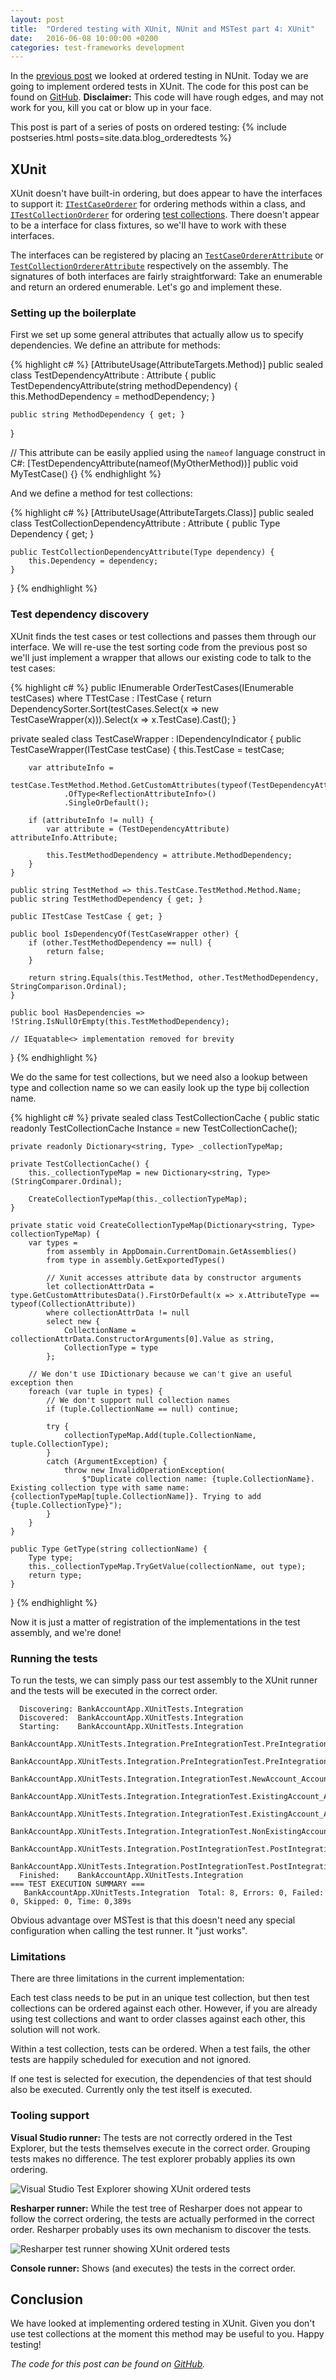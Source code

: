 ```yaml
---
layout: post
title:  "Ordered testing with XUnit, NUnit and MSTest part 4: XUnit"
date:   2016-06-08 10:00:00 +0200
categories: test-frameworks development
---
```


In the [previous post](2016-06-07-ordered-tests-with-nunit-mstest-xunit-pt1-nunit) we looked at ordered testing in NUnit. Today we are going to implement ordered tests in XUnit. The code for this post can be found on [GitHub](https://github.com/Sebazzz/NetUnitTestComparison/tree/2016-06-05). **Disclaimer:** This code will have rough edges, and may not work for you, kill you cat or blow up in your face. 

This post is part of a series of posts on ordered testing:
{% include postseries.html posts=site.data.blog_orderedtests %}

## XUnit
XUnit doesn't have built-in ordering, but does appear to have the interfaces to support it: [`ITestCaseOrderer`](github.com/xunit/xunit/blob/6381c93738860481af501a2372f796492b6e8d42/src/xunit.core/Sdk/ITestCaseOrderer.cs) for ordering methods within a class, and [`ITestCollectionOrderer`](https://github.com/xunit/xunit/blob/6381c93738860481af501a2372f796492b6e8d42/src/xunit.core/ITestCollectionOrderer.cs) for ordering [test collections](https://xunit.github.io/docs/shared-context.html#collection-fixture). There doesn't appear to be a interface for class fixtures, so we'Il have to work with these interfaces.

The interfaces can be registered by placing an [`TestCaseOrdererAttribute`](https://github.com/xunit/xunit/blob/6381c93738860481af501a2372f796492b6e8d42/src/xunit.core/TestCaseOrdererAttribute.cs) or [`TestCollectionOrdererAttribute`](https://github.com/xunit/xunit/blob/6381c93738860481af501a2372f796492b6e8d42/src/xunit.core/TestCollectionOrdererAttribute.cs) respectively on the assembly. The signatures of both interfaces are fairly straightforward: Take an enumerable and return an ordered enumerable. Let's go and implement these.

### Setting up the boilerplate
First we set up some general attributes that actually allow us to specify dependencies. We define an attribute for methods:

{% highlight c# %}
[AttributeUsage(AttributeTargets.Method)]
public sealed class TestDependencyAttribute : Attribute {
    public TestDependencyAttribute(string methodDependency) {
        this.MethodDependency = methodDependency;
    }

    public string MethodDependency { get; }
}

// This attribute can be easily applied using the `nameof` language construct in C#:
[TestDependencyAttribute(nameof(MyOtherMethod))]
public void MyTestCase() {}
{% endhighlight %}

And we define a method for test collections:

{% highlight c# %}
[AttributeUsage(AttributeTargets.Class)]
public sealed class TestCollectionDependencyAttribute : Attribute {
    public Type Dependency { get; }

    public TestCollectionDependencyAttribute(Type dependency) {
        this.Dependency = dependency;
    }
}
{% endhighlight %}

### Test dependency discovery
XUnit finds the test cases or test collections and passes them through our interface. We will re-use the test sorting code from the previous post so we'Il just implement a wrapper that allows our existing code to talk to the test cases:

{% highlight c# %}
public IEnumerable<TTestCase> OrderTestCases<TTestCase>(IEnumerable<TTestCase> testCases) where TTestCase : ITestCase {
    return DependencySorter.Sort(testCases.Select(x => new TestCaseWrapper(x))).Select(x => x.TestCase).Cast<TTestCase>();
}

private sealed class TestCaseWrapper : IDependencyIndicator<TestCaseWrapper> {
    public TestCaseWrapper(ITestCase testCase) {
        this.TestCase = testCase;

        var attributeInfo =
            testCase.TestMethod.Method.GetCustomAttributes(typeof(TestDependencyAttribute))
                .OfType<ReflectionAttributeInfo>()
                .SingleOrDefault();

        if (attributeInfo != null) {
            var attribute = (TestDependencyAttribute) attributeInfo.Attribute;

            this.TestMethodDependency = attribute.MethodDependency;
        }
    }

    public string TestMethod => this.TestCase.TestMethod.Method.Name;
    public string TestMethodDependency { get; }

    public ITestCase TestCase { get; }

    public bool IsDependencyOf(TestCaseWrapper other) {
        if (other.TestMethodDependency == null) {
            return false;
        }

        return string.Equals(this.TestMethod, other.TestMethodDependency, StringComparison.Ordinal);
    }

    public bool HasDependencies => !String.IsNullOrEmpty(this.TestMethodDependency);

    // IEquatable<> implementation removed for brevity
}
{% endhighlight %}

We do the same for test collections, but we need also a lookup between type and collection name so we can easily look up the type bij collection name.


{% highlight c# %}
private sealed class TestCollectionCache {
    public static readonly TestCollectionCache Instance = new TestCollectionCache();

    private readonly Dictionary<string, Type> _collectionTypeMap;

    private TestCollectionCache() {
        this._collectionTypeMap = new Dictionary<string, Type>(StringComparer.Ordinal);

        CreateCollectionTypeMap(this._collectionTypeMap);
    }

    private static void CreateCollectionTypeMap(Dictionary<string, Type> collectionTypeMap) {
        var types = 
            from assembly in AppDomain.CurrentDomain.GetAssemblies()
            from type in assembly.GetExportedTypes()

            // Xunit accesses attribute data by constructor arguments
            let collectionAttrData = type.GetCustomAttributesData().FirstOrDefault(x => x.AttributeType == typeof(CollectionAttribute))
            where collectionAttrData != null
            select new {
                CollectionName = collectionAttrData.ConstructorArguments[0].Value as string,
                CollectionType = type
            };

        // We don't use IDictionary because we can't give an useful exception then
        foreach (var tuple in types) {
            // We don't support null collection names
            if (tuple.CollectionName == null) continue;

            try {
                collectionTypeMap.Add(tuple.CollectionName, tuple.CollectionType);
            }
            catch (ArgumentException) {
                throw new InvalidOperationException(
                    $"Duplicate collection name: {tuple.CollectionName}. Existing collection type with same name: {collectionTypeMap[tuple.CollectionName]}. Trying to add {tuple.CollectionType}");
            }
        }
    }

    public Type GetType(string collectionName) {
        Type type;
        this._collectionTypeMap.TryGetValue(collectionName, out type);
        return type;
    }
}
{% endhighlight %}

Now it is just a matter of registration of the implementations in the test assembly, and we're done!

### Running the tests
To run the tests, we can simply pass our test assembly to the XUnit runner and the tests will be executed in the correct order.

```
  Discovering: BankAccountApp.XUnitTests.Integration
  Discovered:  BankAccountApp.XUnitTests.Integration
  Starting:    BankAccountApp.XUnitTests.Integration
    BankAccountApp.XUnitTests.Integration.PreIntegrationTest.PreIntegrationTest_FirstStep
    BankAccountApp.XUnitTests.Integration.PreIntegrationTest.PreIntegrationTest_SecondStep
    BankAccountApp.XUnitTests.Integration.IntegrationTest.NewAccount_AccountRepository_CanSaveAccount
    BankAccountApp.XUnitTests.Integration.IntegrationTest.ExistingAccount_AccountRepository_CanRetrieveSavedAccount
    BankAccountApp.XUnitTests.Integration.IntegrationTest.ExistingAccount_AccountRepository_CanDeleteSavedAccount
    BankAccountApp.XUnitTests.Integration.IntegrationTest.NonExistingAccount_AccountRepository_GetThrows
    BankAccountApp.XUnitTests.Integration.PostIntegrationTest.PostIntegrationTest_FirstStep
    BankAccountApp.XUnitTests.Integration.PostIntegrationTest.PostIntegrationTest_SecondStep
  Finished:    BankAccountApp.XUnitTests.Integration
=== TEST EXECUTION SUMMARY ===
   BankAccountApp.XUnitTests.Integration  Total: 8, Errors: 0, Failed: 0, Skipped: 0, Time: 0,389s
```

Obvious advantage over MSTest is that this doesn't need any special configuration when calling the test runner. It "just works".

### Limitations
There are three limitations in the current implementation:

Each test class needs to be put in an unique test collection, but then test collections can be ordered against each other. However, if you are already using test collections and want to order classes against each other, this solution will not work.

Within a test collection, tests can be ordered. When a test fails, the other tests are happily scheduled for execution and not ignored.

If one test is selected for execution, the dependencies of that test should also be executed. Currently only the test itself is executed.

### Tooling support

**Visual Studio runner:** The tests are not correctly ordered in the Test Explorer, but the tests themselves execute in the correct order. Grouping tests makes no difference. The test explorer probably applies its own ordering.

![Visual Studio Test Explorer showing XUnit ordered tests](/images/blog/2016-06-08-ordered-tests-with-nunit-mstest-xunit-pt4-xunit-testexplorer.png)

**Resharper runner:** While the test tree of Resharper does not appear to follow the correct ordering, the tests are actually performed in the correct order. Resharper probably uses its own mechanism to discover the tests.

![Resharper test runner showing XUnit ordered tests](/images/blog/2016-06-08-ordered-tests-with-nunit-mstest-xunit-pt4-xunit-resharper.png)

**Console runner:** Shows (and executes) the tests in the correct order.

## Conclusion

We have looked at implementing ordered testing in XUnit. Given you don't use test collections at the moment this method may be useful to you. Happy testing! 

*The code for this post can be found on [GitHub](https://github.com/Sebazzz/NetUnitTestComparison/tree/2016-06-05).*
